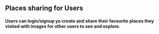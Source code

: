 ## Places sharing for Users

#### Users can login/signup yo create and share their favourite places they vistied with images for other users to see and explore. 
